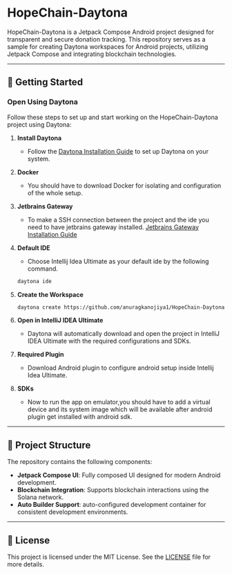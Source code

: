 
# HopeChain-Daytona

HopeChain-Daytona is a Jetpack Compose Android project designed for transparent and secure donation tracking. This repository serves as a sample for creating Daytona workspaces for Android projects, utilizing Jetpack Compose and integrating blockchain technologies.

---

## 🚀 Getting Started

### Open Using Daytona
Follow these steps to set up and start working on the HopeChain-Daytona project using Daytona:

1. **Install Daytona**
   - Follow the [Daytona Installation Guide](https://github.com/daytonaio/daytona#installation) to set up Daytona on your system.

2. **Docker**
   - You should have to download Docker for isolating and configuration of the whole setup.
   
3. **Jetbrains Gateway**
   - To make a SSH connection between the project and the ide you need to have jetbrains gateway installed.
   [Jetbrains Gateway Installation Guide](https://www.jetbrains.com/remote-development/gateway/)

4. **Default IDE**
   - Choose Intellij Idea Ultimate as your default ide by the following command.
   ```bash
   daytona ide
   ```
5. **Create the Workspace**
   ```bash
   daytona create https://github.com/anuragkanojiya1/HopeChain-Daytona --builder=auto
   ```

6. **Open in IntelliJ IDEA Ultimate**
   - Daytona will automatically download and open the project in IntelliJ IDEA Ultimate with the required configurations and SDKs.
   
6. **Required Plugin**
   - Download Android plugin to configure android setup inside Intellij Idea Ultimate.

7. **SDKs**
   - Now to run the app on emulator,you should have to add a virtual device and its system image which will be available after android plugin get installed with android sdk.
---

## 📂 Project Structure
The repository contains the following components:
- **Jetpack Compose UI**: Fully composed UI designed for modern Android development.
- **Blockchain Integration**: Supports blockchain interactions using the Solana network.
- **Auto Builder Support**: auto-configured development container for consistent development environments.

---

## 📜 License

This project is licensed under the MIT License. See the [LICENSE](LICENSE) file for more details.
```
